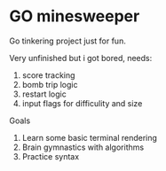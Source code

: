 # GO minesweeper
Go tinkering project just for fun.

Very unfinished but i got bored, needs:
1. score tracking
2. bomb trip logic
3. restart logic
4. input flags for difficulity and size


Goals
1. Learn some basic terminal rendering
2. Brain gymnastics with algorithms
3. Practice syntax

